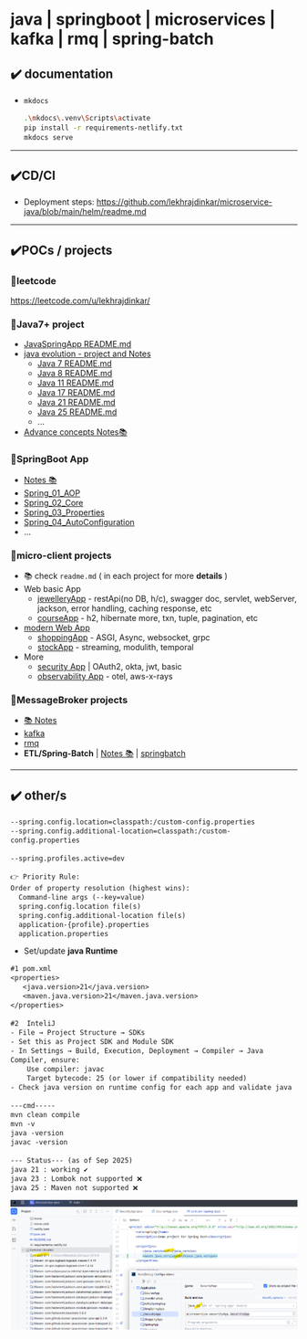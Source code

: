 # java | springboot | microservices | kafka | rmq | spring-batch

## ✔️ documentation
- `mkdocs` 
  ```bash
  .\mkdocs\.venv\Scripts\activate
  pip install -r requirements-netlify.txt
  mkdocs serve
  ```
---
## ✔️CD/CI
- Deployment steps: https://github.com/lekhrajdinkar/microservice-java/blob/main/helm/readme.md

---
## ✔️POCs / projects
### 🔸leetcode
https://leetcode.com/u/lekhrajdinkar/

### 🔸Java7+ project
- [JavaSpringApp README.md](JavaEvolutionModule/src/main/java/evolution/javaSpringApp/README.md)
- [java evolution - project and Notes](JavaEvolutionModule/src/main/java/evolution)
  - [Java 7 README.md](JavaEvolutionModule/src/main/java/evolution/java_7/README.md)
  - [Java 8 README.md](JavaEvolutionModule/src/main/java/evolution/java_8/README.md)
  - [Java 11 README.md](JavaEvolutionModule/src/main/java/evolution/java_11/README.md)
  - [Java 17 README.md](JavaEvolutionModule/src/main/java/evolution/java_17/README.md)
  - [Java 21 README.md](JavaEvolutionModule/src/main/java/evolution/Java_21/README.md)
  - [Java 25 README.md](JavaEvolutionModule/src/main/java/evolution/java_25/README.md)
  - ...
- [Advance concepts Notes📚](docs/03_Advance)
  
### 🔸SpringBoot App
- [Notes 📚](docs/02_springboot)
- [Spring_01_AOP](SpringBootModule/src/main/java/AOP)
- [Spring_02_Core](SpringBootModule/src/main/java/SpringCore)
- [Spring_03_Properties](SpringBootModule/src/main/java/SpringProperties)
- [Spring_04_AutoConfiguration](SpringBootModule/src/main/java/SpringAutoConfiguration)
- ...

### 🔸micro-client projects
- 📚 check `readme.md` ( in each project for more **details** )
- Web basic App  
  - [jewelleryApp](MicroserviceModule/basicWebApp/jewelleryApp) - restApi(no DB, h/c), swagger doc, servlet, webServer, jackson, error handling, caching response, etc
  - [courseApp](MicroserviceModule/basicWebApp/courseApp) - h2, hibernate more, txn, tuple, pagination, etc
- [modern Web App](MicroserviceModule/modernWebApp)
  - [shoppingApp](MicroserviceModule/modernWebApp/shoppingApp) - ASGI, Async, websocket, grpc
  - [stockApp](MicroserviceModule/modernWebApp/stockApp) - streaming, modulith, temporal
- More
  - [security App](MicroserviceModule/securityApp) | OAuth2, okta, jwt, basic
  - [observability App](MicroserviceModule/observabilityApp) - otel, aws-x-rays

### 🔸MessageBroker projects
- [📚 Notes](https://github.com/lekhrajdinkar/solution-engineer/tree/main/docs/06_message-broker)
- [kafka](src/main/java/more)
- [rmq](MessageBrokerModule/rmq)
- **ETL/Spring-Batch**  | [Notes 📚](docs/02_springboot/05_spring-batch-ETL)  | [springbatch](ETLModule/src/main/java/springbatch)

---
## ✔️ other/s
```
--spring.config.location=classpath:/custom-config.properties
--spring.config.additional-location=classpath:/custom-config.properties

--spring.profiles.active=dev

👉 Priority Rule:
Order of property resolution (highest wins):
  Command-line args (--key=value)
  spring.config.location file(s)
  spring.config.additional-location file(s)
  application-{profile}.properties
  application.properties
```

- Set/update **java Runtime**
```
#1 pom.xml
<properties>
   <java.version>21</java.version>
   <maven.java.version>21</maven.java.version>
</properties>

#2  InteliJ    
- File → Project Structure → SDKs
- Set this as Project SDK and Module SDK
- In Settings → Build, Execution, Deployment → Compiler → Java Compiler, ensure:
    Use compiler: javac
    Target bytecode: 25 (or lower if compatibility needed)
- Check java version on runtime config for each app and validate java

---cmd-----
mvn clean compile
mvn -v
java -version
javac -version

--- Status--- (as of Sep 2025) 
java 21 : working ✔️
java 23 : Lombok not supported ❌
java 25 : Maven not supported ❌

```
![img.png](docs/99_img/java21.png)


